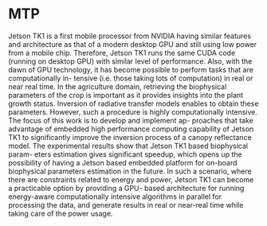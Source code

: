 # MTP
Jetson TK1 is a first mobile processor from NVIDIA having similar features and architecture as that of a modern desktop GPU and still using low power from a mobile chip. Therefore, Jetson TK1 runs the same CUDA code (running on desktop GPU) with similar level of performance. Also, with the dawn of GPU technology, it has become possible to perform tasks that are computationally in- tensive (i.e. those taking lots of computation) in real or near real time. In the agriculture domain, retrieving the biophysical parameters of the crop is important as it provides insights into the plant growth status. Inversion of radiative transfer models enables to obtain these parameters. However, such a procedure is highly computationally intensive. The focus of this work is to develop and implement ap- proaches that take advantage of embedded high performance computing capability of Jetson TK1 to significantly improve the inversion process of a canopy reflectance model. The experimental results show that Jetson TK1 based biophysical param- eters estimation gives significant speedup, which opens up the possibility of having a Jetson based embedded platform for on-board biophysical parameters estimation in the future. In such a scenario, where there are constraints related to energy and power, Jetson TK1 can become a practicable option by providing a GPU- based architecture for running energy-aware computationally intensive algorithms in parallel for processing the data, and generate results in real or near-real time while taking care of the power usage.
